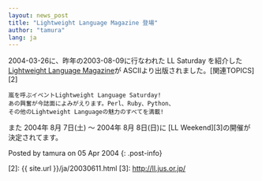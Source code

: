 ```yaml
---
layout: news_post
title: "Lightweight Language Magazine 登場"
author: "tamura"
lang: ja
---
```


2004-03-26に、昨年の2003-08-09に行なわれた LL Saturday を紹介した[Lightweight Language
Magazine][1]が ASCIIより出版されました。[関連TOPICS][2]

    嵐を呼ぶイベントLightweight Language Saturday!
    あの興奮が今誌面によみがえります。Perl、Ruby、Python、
    その他のLightweight Languageの魅力のすべてを満載!

また 2004年 8月 7日(土) 〜 2004年 8月 8日(日)に [LL Weekend][3]の開催が決定されてます。

Posted by tamura on 05 Apr 2004
{: .post-info}



[1]: http://www.ascii.co.jp/books/detail/4-7561/4-7561-4441-1.html 
[2]: {{ site.url }}/ja/20030611.html 
[3]: http://ll.jus.or.jp/ 
